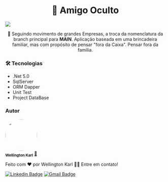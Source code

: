 <h1 align="center">🔗 Amigo Oculto</h1>
<img src="https://img.shields.io/static/v1?label=API&message=OCCULTFRIEND&color=33eb1f&style=for-the-badge&logo=ghost"/>
<p align="center">🚀 Seguindo movimento de grandes Empresas, a troca da nomenclatura da branch principal para <b>MAIN</b>. Aplicação baseada em uma brincadeira familiar, mas com propósito de pensar "fora da Caixa". Pensar fora da família.</p>

<h3>🛠 Tecnologias</h3>
<ul>
    <li>.Net 5.0</li>
    <li>SqlServer</li>
    <li>ORM Dapper</li>
    <li>Unit Test</li>
    <li>Project DataBase</li>
</ul>

<h3>Autor</h3>
<a href="https://github.com/WellingtonKarl">
 <img style="border-radius: 50%;" src="https://avatars.githubusercontent.com/u/76018356?v=4" width="100px;" alt=""/>
 <br />
 <sub><b>Wellington Karl</b></sub></a> <a href="https://github.com/WellingtonKarl" title="OccultFriend.API">🚀</a>
 
 Feito com ❤️ por Wellington Karl 👋🏽 Entre em contato!

[![Linkedin Badge](https://img.shields.io/badge/-Wellington-blue?style=flat-square&logo=Linkedin&logoColor=white&link=https://www.linkedin.com/in/wellingtonkarl/)](https://www.linkedin.com/in/wellingtonkarl/) 
[![Gmail Badge](https://img.shields.io/badge/-wellington.regiskarl@gmail.com-c14438?style=flat-square&logo=Gmail&logoColor=white&link=mailto:wellington.regiskarl@gmail.com)](mailto:wellington.regiskarl@gmail.com)
